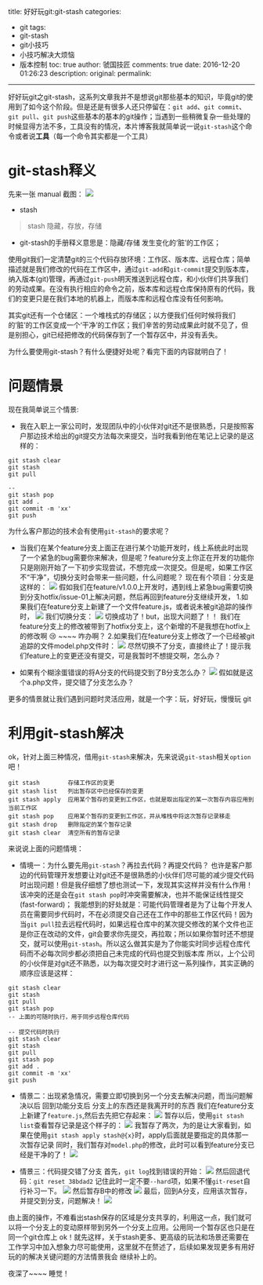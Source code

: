 title: 好好玩git:git-stash
categories:
  - git
tags:
  - git-stash
  - git小技巧
  - 小技巧解决大烦恼
  - 版本控制
toc: true
author: 虢国技匠
comments: true
date: 2016-12-20 01:26:23
description:
original:
permalink:
---

好好玩git之git-stash，这系列文章我并不是想说git那些基本的知识，毕竟git的使用到了如今这个阶段。但是还是有很多人还只停留在：`git add`、`git commit`、`git pull`、`git push`这些基本的基本的git操作；当遇到一些稍微复杂一些处理的时候显得方法不多，工具没有的情况，本片博客我就简单说一说`git-stash`这个命令或者说**工具**（每一个命令其实都是一个工具）

<!-- more -->

# git-stash释义

先来一张 manual 截图：
![](/images/git/15.jpg)

* stash
> stash 隐藏，存放，存储

* git-stash的手册释义意思是：隐藏/存储 发生变化的‘脏’的工作区；    

使用git我们一定清楚git的三个代码存放环境：工作区、版本库、远程仓库；简单描述就是我们修改的代码在工作区中，通过`git-add`和`git-commit`提交到版本库，纳入版本(git)管理，再通过`git-push`明天推送到远程仓库，和小伙伴们共享我们的劳动成果。在没有执行相应的命令之前，版本库和远程仓库保持原有的代码，我们的变更只是在我们本地的机器上，而版本库和远程仓库没有任何影响。

其实git还有一个仓储区：一个堆栈式的存储区；以方便我们任何时候将我们的‘脏’的工作区变成一个‘干净’的工作区；我们辛苦的劳动成果此时就不见了，但是别担心，git已经把修改的代码保存到了一个暂存区中，并没有丢失。

为什么要使用git-stash？有什么便捷好处呢？看完下面的内容就明白了！

# 问题情景
现在我简单说三个情景:   
* 我在入职上一家公司时，发现团队中的小伙伴对git还不是很熟悉，只是按照客户那边技术给出的git提交方法每次来提交，当时我看到他在笔记上记录的是这样的：
```
git stash clear
git stash
git pull

--
git stash pop
git add .
git commit -m 'xx'
git push

```
为什么客户那边的技术会有使用`git-stash`的要求呢？

* 当我们在某个feature分支上面正在进行某个功能开发时，线上系统此时出现了一个紧急的bug需要你来解决，但是呢？feature分支上你正在开发的功能你只是刚刚开始了一下初步实现尝试，不想完成一次提交。但是呢，如果工作区不“干净”，切换分支时会带来一些问题，什么问题呢？
现在有个项目：分支是这样的：
![](/images/git/16.jpg)
假如我们在feature/v1.0.0上开发时，遇到线上紧急bug需要切换到分支hotfix/issue-01上解决问题，然后再回到feature分支继续开发，
1.如果我们在feature分支上新建了一个文件feature.js，或者说未被git追踪的操作时，
![](/images/git/17.jpg)
我们切换分支：
![](/images/git/18.jpg)
切换成功了！but，出现大问题了！！ 我们在feature分支上的修改被带到了hotfix分支上，这个新增的不是我想在hotfix上的修改啊 😢 ~~~~ 咋办啊？
2.如果我们在feature分支上修改了一个已经被git追踪的文件model.php文件时：
![](/images/git/19.jpg)
尽然切换不了分支，直接终止了！提示我们feature上的变更还没有提交，可是我暂时不想提交啊，怎么办？

* 如果有个糊涂蛋错误的将A分支的代码提交到了B分支怎么办？
![](/images/git/20.jpg)
假如就是这个a.php文件，提交错了分支怎么办？

更多的情景就让我们遇到问题时灵活应用，就是一个字：玩，好好玩，慢慢玩 git

# 利用git-stash解决
ok，针对上面三种情况，借用`git-stash`来解决，先来说说`git-stash`相关`option`吧！
```
git stash        存储工作区的变更
git stash list   列出暂存区中已经保存的变更
git stash apply  应用某个暂存的变更到工作区，也就是取出指定的某一次暂存内容应用到当前工作区
git stash pop    应用某个暂存的变更到工作区，并从堆栈中将这次暂存记录移走
git stash drop   删除指定的某个暂存记录
git stash clear  清空所有的暂存记录
```
来说说上面的问题情境：
* 情境一：为什么要先用`git-stash`？再拉去代码？再提交代码？
也许是客户那边的代码管理开发想要让对git还不是很熟悉的小伙伴们尽可能的减少提交代码时出现问题！但是我仔细想了想也测试一下，发现其实这样并没有什么作用！该冲突的还是会在`git stash pop`时冲突需要解决，也并不能保证线性提交(fast-forward)；
我能想到的好处就是：可能代码管理者是为了让每个开发人员在需要同步代码时，不在必须提交自己还在工作中的那些工作区代码！因为当`git pull`拉去远程代码时，如果远程仓库中的某次提交修改的某个文件也正是你正在改动的文件，git会要求你先提交，再拉取；所以如果你暂时还不想提交，就可以使用`git-stash`。所以这么做其实是为了你能实时同步远程仓库代码而不必每次同步都必须把自己未完成的代码也提交到版本库
所以，上个公司的小伙伴是对git还不熟悉，以为每次提交时才进行这一系列操作，其实正确的顺序应该是这样：
```
git stash clear
git stash
git pull
git stash pop
-- 上面的可随时执行，用于同步远程仓库代码

-- 提交代码时执行
git stash clear
git stash
git pull
git stash pop
git add .
git commit -m 'xx'
git push

```

* 情景二：出现紧急情况，需要立即切换到另一个分支去解决问题，而当问题解决以后 回到功能分支后 分支上的东西还是我离开时的东西
我们在feature分支上新建了`feature.js`,然后去先把它存起来：
![](/images/git/21.jpg)
暂存以后，使用`git stash list`查看暂存记录是这个样子的：
![](/images/git/22.jpg)
我暂存了两次，为的是让大家看到，如果在使用`git stash apply stash@{x}`时，apply后面就是要指定的具体那一次暂存记录
同时，我们暂存对`model.php`的修改，此时可以看到feature分支已经是干净的了！
![](/images/git/23.jpg)

* 情景三：代码提交错了分支
首先，`git log`找到错误的开始：
![](/images/git/24.jpg)
然后回退代码：`git reset 38bdad2` 记住此时一定不要`--hard`项，如果不懂`git-reset`自行补习一下。
![](/images/git/25.jpg)
然后暂存B中的修改
![](/images/git/26.jpg)
最后，回到A分支，应用该次暂存，并提交到分支，问题解决！
![](/images/git/27.jpg)

由上面的操作，不难看出stash保存的区域是分支共享的，利用这一点，我们就可以将一个分支上的变动原样带到另外一个分支上应用。公用同一个暂存区也只是在同一个git仓库上
ok！就先这样，关于stash更多、更高级的玩法和场景还需要在工作学习中加入想象力尽可能使用，这里就不在赘述了，后续如果发现更多有用好玩的的解决关键问题的方法情景我会
继续补上的。

夜深了~~~~  睡觉！
